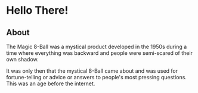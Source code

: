 # Hello There!

## About

The Magic 8-Ball was a mystical product developed in the 1950s during a time where everything
was backward and people were semi-scared of their own shadow.

It was only then that the mystical 8-Ball came about and was used for fortune-telling or advice or answers to people's most pressing questions. This was an age before the internet.
